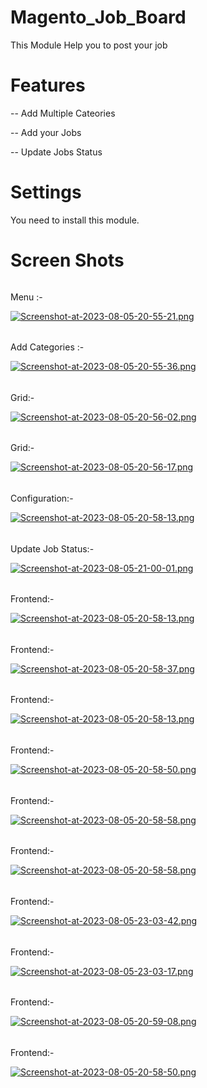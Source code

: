 # Magento_Job_Board

This Module Help you to post your job 

# Features
 -- Add Multiple Cateories 
 
 -- Add your Jobs
 
 
 -- Update Jobs Status


# Settings
You need to install this module.

# Screen Shots

###### 
Menu :- 


[![Screenshot-at-2023-08-05-20-55-21.png](https://i.postimg.cc/g2WgL5JH/Screenshot-at-2023-08-05-20-55-21.png)](https://postimg.cc/JGpN9pjs)


######


Add Categories :- 


[![Screenshot-at-2023-08-05-20-55-36.png](https://i.postimg.cc/QM6mPdqf/Screenshot-at-2023-08-05-20-55-36.png)](https://postimg.cc/06w7KxFS)


######


Grid:-


[![Screenshot-at-2023-08-05-20-56-02.png](https://i.postimg.cc/vH9PBMQm/Screenshot-at-2023-08-05-20-56-02.png)](https://postimg.cc/Mv60PCfk)

######


Grid:- 


[![Screenshot-at-2023-08-05-20-56-17.png](https://i.postimg.cc/brStmz6S/Screenshot-at-2023-08-05-20-56-17.png)](https://postimg.cc/0KxjQq19)

######


Configuration:- 


[![Screenshot-at-2023-08-05-20-58-13.png](https://i.postimg.cc/KzzLg7BN/Screenshot-at-2023-08-05-20-58-13.png)](https://postimg.cc/2qs3sZHb)

######


Update Job Status:- 


[![Screenshot-at-2023-08-05-21-00-01.png](https://i.postimg.cc/fRcx4RMx/Screenshot-at-2023-08-05-21-00-01.png)](https://postimg.cc/zyfLK5bB)

######


Frontend:- 


[![Screenshot-at-2023-08-05-20-58-13.png](https://i.postimg.cc/KzzLg7BN/Screenshot-at-2023-08-05-20-58-13.png)](https://postimg.cc/2qs3sZHb)


######


Frontend:- 


[![Screenshot-at-2023-08-05-20-58-37.png](https://i.postimg.cc/FKh0hXKw/Screenshot-at-2023-08-05-20-58-37.png)](https://postimg.cc/hX3X0wT0)


######


Frontend:-


[![Screenshot-at-2023-08-05-20-58-13.png](https://i.postimg.cc/KzzLg7BN/Screenshot-at-2023-08-05-20-58-13.png)](https://postimg.cc/2qs3sZHb)

######


Frontend:-


[![Screenshot-at-2023-08-05-20-58-50.png](https://i.postimg.cc/1R8Ckw2w/Screenshot-at-2023-08-05-20-58-50.png)](https://postimg.cc/jCr4NwsS)


######


Frontend:-


[![Screenshot-at-2023-08-05-20-58-58.png](https://i.postimg.cc/sXNWPBJR/Screenshot-at-2023-08-05-20-58-58.png)](https://postimg.cc/LYjh287y)


######


Frontend:-


[![Screenshot-at-2023-08-05-20-58-58.png](https://i.postimg.cc/sXNWPBJR/Screenshot-at-2023-08-05-20-58-58.png)](https://postimg.cc/LYjh287y)





######


Frontend:-


[![Screenshot-at-2023-08-05-23-03-42.png](https://i.postimg.cc/NMPYhpwj/Screenshot-at-2023-08-05-23-03-42.png)](https://postimg.cc/KkLCB7z6)

######

Frontend:-


[![Screenshot-at-2023-08-05-23-03-17.png](https://i.postimg.cc/3N4h3mKC/Screenshot-at-2023-08-05-23-03-17.png)](https://postimg.cc/MfSNDcfv)


######

Frontend:-


[![Screenshot-at-2023-08-05-20-59-08.png](https://i.postimg.cc/Dz5LZpJ0/Screenshot-at-2023-08-05-20-59-08.png)](https://postimg.cc/1gnf7HK1)

######


Frontend:-


[![Screenshot-at-2023-08-05-20-58-50.png](https://i.postimg.cc/1R8Ckw2w/Screenshot-at-2023-08-05-20-58-50.png)](https://postimg.cc/jCr4NwsS)
